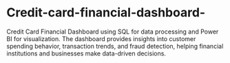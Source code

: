 # Credit-card-financial-dashboard-
Credit Card Financial Dashboard using SQL for data processing and Power BI for visualization. The dashboard provides insights into customer spending behavior, transaction trends, and fraud detection, helping financial institutions and businesses make data-driven decisions.
